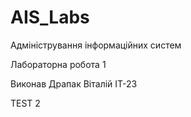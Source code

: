 # AIS_Labs

Адміністрування інформаційних систем

Лабораторна робота 1

Виконав Драпак Віталій ІТ-23

TEST 2
